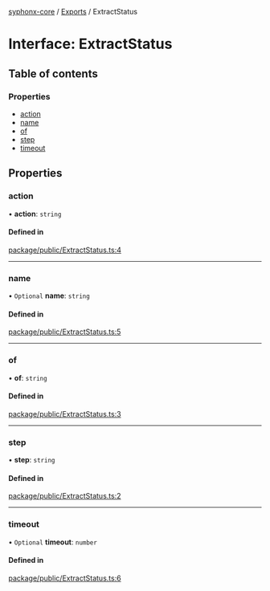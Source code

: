 [syphonx-core](../README.md) / [Exports](../modules.md) / ExtractStatus

# Interface: ExtractStatus

## Table of contents

### Properties

- [action](ExtractStatus.md#action)
- [name](ExtractStatus.md#name)
- [of](ExtractStatus.md#of)
- [step](ExtractStatus.md#step)
- [timeout](ExtractStatus.md#timeout)

## Properties

### action

• **action**: `string`

#### Defined in

[package/public/ExtractStatus.ts:4](https://github.com/dtempx/syphonx-core/blob/bfef688/package/public/ExtractStatus.ts#L4)

___

### name

• `Optional` **name**: `string`

#### Defined in

[package/public/ExtractStatus.ts:5](https://github.com/dtempx/syphonx-core/blob/bfef688/package/public/ExtractStatus.ts#L5)

___

### of

• **of**: `string`

#### Defined in

[package/public/ExtractStatus.ts:3](https://github.com/dtempx/syphonx-core/blob/bfef688/package/public/ExtractStatus.ts#L3)

___

### step

• **step**: `string`

#### Defined in

[package/public/ExtractStatus.ts:2](https://github.com/dtempx/syphonx-core/blob/bfef688/package/public/ExtractStatus.ts#L2)

___

### timeout

• `Optional` **timeout**: `number`

#### Defined in

[package/public/ExtractStatus.ts:6](https://github.com/dtempx/syphonx-core/blob/bfef688/package/public/ExtractStatus.ts#L6)
